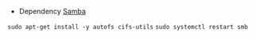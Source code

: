 * Dependency [Samba](https://github.com/Cuates/ubuntuinstall/tree/main/systemshare/samba)

`sudo apt-get install -y autofs cifs-utils`
`sudo systemctl restart smb`
